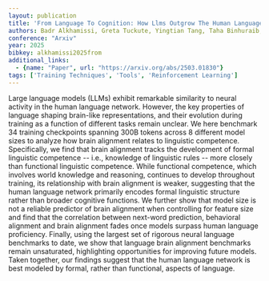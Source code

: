 ```yaml
---
layout: publication
title: 'From Language To Cognition: How Llms Outgrow The Human Language Network'
authors: Badr Alkhamissi, Greta Tuckute, Yingtian Tang, Taha Binhuraib, Antoine Bosselut, Martin Schrimpf
conference: "Arxiv"
year: 2025
bibkey: alkhamissi2025from
additional_links:
  - {name: "Paper", url: "https://arxiv.org/abs/2503.01830"}
tags: ['Training Techniques', 'Tools', 'Reinforcement Learning']
---
```

Large language models (LLMs) exhibit remarkable similarity to neural activity
in the human language network. However, the key properties of language shaping
brain-like representations, and their evolution during training as a function
of different tasks remain unclear. We here benchmark 34 training checkpoints
spanning 300B tokens across 8 different model sizes to analyze how brain
alignment relates to linguistic competence. Specifically, we find that brain
alignment tracks the development of formal linguistic competence -- i.e.,
knowledge of linguistic rules -- more closely than functional linguistic
competence. While functional competence, which involves world knowledge and
reasoning, continues to develop throughout training, its relationship with
brain alignment is weaker, suggesting that the human language network primarily
encodes formal linguistic structure rather than broader cognitive functions. We
further show that model size is not a reliable predictor of brain alignment
when controlling for feature size and find that the correlation between
next-word prediction, behavioral alignment and brain alignment fades once
models surpass human language proficiency. Finally, using the largest set of
rigorous neural language benchmarks to date, we show that language brain
alignment benchmarks remain unsaturated, highlighting opportunities for
improving future models. Taken together, our findings suggest that the human
language network is best modeled by formal, rather than functional, aspects of
language.

